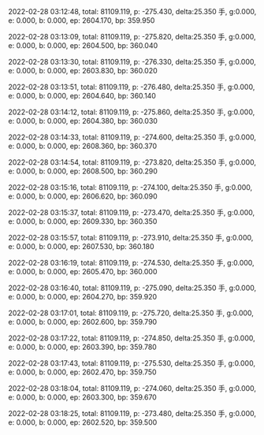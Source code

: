 2022-02-28 03:12:48, total: 81109.119, p: -275.430, delta:25.350 手, g:0.000, e: 0.000, b: 0.000, ep: 2604.170, bp: 359.950

2022-02-28 03:13:09, total: 81109.119, p: -275.820, delta:25.350 手, g:0.000, e: 0.000, b: 0.000, ep: 2604.500, bp: 360.040

2022-02-28 03:13:30, total: 81109.119, p: -276.330, delta:25.350 手, g:0.000, e: 0.000, b: 0.000, ep: 2603.830, bp: 360.020

2022-02-28 03:13:51, total: 81109.119, p: -276.480, delta:25.350 手, g:0.000, e: 0.000, b: 0.000, ep: 2604.640, bp: 360.140

2022-02-28 03:14:12, total: 81109.119, p: -275.860, delta:25.350 手, g:0.000, e: 0.000, b: 0.000, ep: 2604.380, bp: 360.030

2022-02-28 03:14:33, total: 81109.119, p: -274.600, delta:25.350 手, g:0.000, e: 0.000, b: 0.000, ep: 2608.360, bp: 360.370

2022-02-28 03:14:54, total: 81109.119, p: -273.820, delta:25.350 手, g:0.000, e: 0.000, b: 0.000, ep: 2608.500, bp: 360.290

2022-02-28 03:15:16, total: 81109.119, p: -274.100, delta:25.350 手, g:0.000, e: 0.000, b: 0.000, ep: 2606.620, bp: 360.090

2022-02-28 03:15:37, total: 81109.119, p: -273.470, delta:25.350 手, g:0.000, e: 0.000, b: 0.000, ep: 2609.330, bp: 360.350

2022-02-28 03:15:57, total: 81109.119, p: -273.910, delta:25.350 手, g:0.000, e: 0.000, b: 0.000, ep: 2607.530, bp: 360.180

2022-02-28 03:16:19, total: 81109.119, p: -274.530, delta:25.350 手, g:0.000, e: 0.000, b: 0.000, ep: 2605.470, bp: 360.000

2022-02-28 03:16:40, total: 81109.119, p: -275.090, delta:25.350 手, g:0.000, e: 0.000, b: 0.000, ep: 2604.270, bp: 359.920

2022-02-28 03:17:01, total: 81109.119, p: -275.720, delta:25.350 手, g:0.000, e: 0.000, b: 0.000, ep: 2602.600, bp: 359.790

2022-02-28 03:17:22, total: 81109.119, p: -274.850, delta:25.350 手, g:0.000, e: 0.000, b: 0.000, ep: 2603.390, bp: 359.780

2022-02-28 03:17:43, total: 81109.119, p: -275.530, delta:25.350 手, g:0.000, e: 0.000, b: 0.000, ep: 2602.470, bp: 359.750

2022-02-28 03:18:04, total: 81109.119, p: -274.060, delta:25.350 手, g:0.000, e: 0.000, b: 0.000, ep: 2603.300, bp: 359.670

2022-02-28 03:18:25, total: 81109.119, p: -273.480, delta:25.350 手, g:0.000, e: 0.000, b: 0.000, ep: 2602.520, bp: 359.500